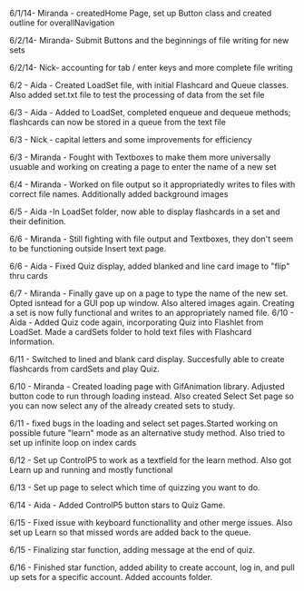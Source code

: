 6/1/14- Miranda - createdHome Page, set up Button class and created outline for overallNavigation

6/2/14- Miranda- Submit Buttons and the beginnings of file writing for new sets

6/2/14- Nick- accounting for tab / enter keys and more complete file writing

6/2 - Aida - Created LoadSet file, with initial Flashcard and Queue classes. Also added set.txt file to test the processing of data from the set file

6/3 - Aida - Added to LoadSet, completed enqueue and dequeue methods; flashcards can now be stored in a queue from the text file

6/3 - Nick - capital letters and some improvements for efficiency

6/3 - Miranda - Fought with Textboxes to make them more universally usuable and working on creating a page to enter the name of a new set

6/4 - Miranda - Worked on file output so it appropriatedly writes to files with correct file names. Additionally added background images

6/5 - Aida -In LoadSet folder, now able to display flashcards in a set and their definition.

6/6 - Miranda - Still fighting with file output and Textboxes, they don't seem to be functioning outside Insert text page.

6/6 - Aida - Fixed Quiz display, added blanked and line card image to "flip" thru cards

6/7 - Miranda - Finally gave up on a page to type the name of the new set. Opted isntead for a GUI pop up window. Also altered images again. Creating a set is now fully functional and writes to an appropriately named file.
6/10 - Aida - Added Quiz code again, incorporating Quiz into Flashlet from LoadSet. Made a cardSets folder to hold text files with Flashcard information. 

6/11 - Switched to lined and blank card display. Succesfully able to create flashcards from cardSets and play Quiz.

6/10 - Miranda - Created loading page with GifAnimation library. Adjusted button code to run through loading instead. Also created Select Set page so you can now select any of the already created sets to study.

6/11 - fixed bugs in the loading and select set pages.Started working on possible future "learn" mode as an alternative study method. Also tried to set up infinite loop on index cards

6/12 - Set up ControlP5 to work as a textfield for the learn method. Also got Learn up and running and mostly functional

6/13 - Set up page to select which time of quizzing you want to do.

6/14 - Aida - Added ControlP5 button stars to Quiz Game.

6/15 - Fixed issue with keyboard functionallity and other merge issues. Also set up Learn so that missed words are added back to the queue.

6/15 - Finalizing star function, adding message at the end of quiz. 

6/16 - Finished star function, added ability to create account, log in, and pull up sets for a specific account. Added accounts folder. 